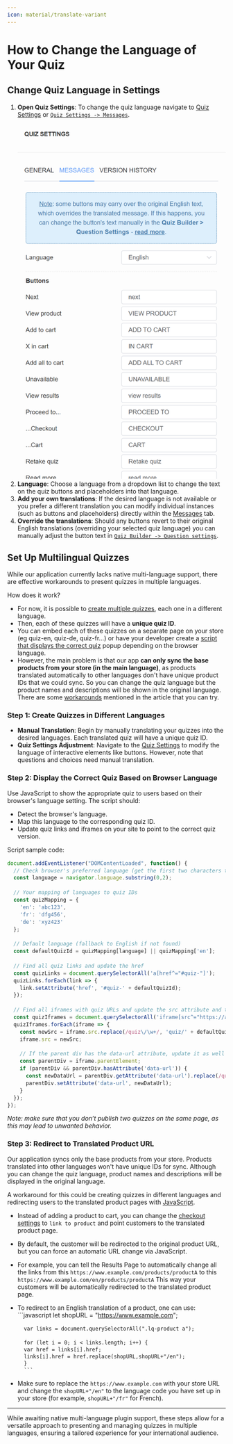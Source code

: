 ```yaml
---
icon: material/translate-variant
---
```


# How to Change the Language of Your Quiz

## Change Quiz Language in Settings

1. **Open Quiz Settings**: To change the quiz language navigate to [Quiz Settings](https://docs.revenuehunt.com/reference/quiz-builder/#quiz-settings) or [`Quiz Settings -> Messages`](https://docs.revenuehunt.com/reference/quiz-builder/#messages).
    ![how to change quiz language messages](/images/manual_quizbuilder_quizsettings_messages.png)
2. **Language**: Choose a language from a dropdown list to change the text on the quiz buttons and placeholders into that language.
3. **Add your own translations**: If the desired language is not available or you prefer a different translation you can modify individual instances (such as buttons and placeholders) directly within the [Messages](https://docs.revenuehunt.com/reference/quiz-builder/#messages) tab.
4. **Override the translations**: Should any buttons revert to their original English translations (overriding your selected quiz language) you can manually adjust the button text in [`Quiz Builder -> Question settings`](https://docs.revenuehunt.com/reference/quiz-builder/#question-settings).


## Set Up Multilingual Quizzes

While our application currently lacks native multi-language support, there are effective workarounds to present quizzes in multiple languages.

How does it work?

- For now, it is possible to [create multiple quizzes](#step-1-create-quizzes-in-different-languages), each one in a different language. 
- Then, each of these quizzes will have a **unique quiz ID**. 
- You can embed each of these quizzes on a separate page on your store (eg quiz-en, quiz-de, quiz-fr…) or have your developer create a [script that displays the correct quiz](#step-2-display-the-correct-quiz-based-on-browser-language) popup depending on the browser language.
- However, the main problem is that our app **can only sync the base products from your store (in the main language)**, as products translated automatically to other languages don't have unique product IDs that we could sync. So you can change the quiz language but the product names and descriptions will be shown in the original language. There are some [workarounds](#step-3-handling-product-sync-in-multilingual-stores) mentioned in the article that you can try.

### Step 1: Create Quizzes in Different Languages

- **Manual Translation**: Begin by manually translating your quizzes into the desired languages. Each translated quiz will have a unique quiz ID.
- **Quiz Settings Adjustment**: Navigate to the [Quiz Settings](https://docs.revenuehunt.com/reference/quiz-builder/#quiz-settings) to modify the language of interactive elements like buttons. However, note that questions and choices need manual translation.

### Step 2: Display the Correct Quiz Based on Browser Language

Use JavaScript to show the appropriate quiz to users based on their browser's language setting. The script should:

- Detect the browser's language.
- Map this language to the corresponding quiz ID.
- Update quiz links and iframes on your site to point to the correct quiz version.

Script sample code:

```javascript
document.addEventListener("DOMContentLoaded", function() {
  // Check browser's preferred language (get the first two characters to ignore region)
  const language = navigator.language.substring(0,2);
  
  // Your mapping of languages to quiz IDs
  const quizMapping = {
    'en': 'abc123',
    'fr': 'dfg456',
    'de': 'xyz423'
  };

  // Default language (fallback to English if not found)
  const defaultQuizId = quizMapping[language] || quizMapping['en'];

  // Find all quiz links and update the href
  const quizLinks = document.querySelectorAll('a[href^="#quiz-"]');
  quizLinks.forEach(link => {
    link.setAttribute('href', '#quiz-' + defaultQuizId);
  });

  // Find all iframes with quiz URLs and update the src attribute and the data-url attribute of the parent div
  const quizIframes = document.querySelectorAll('iframe[src^="https://admin.revenuehunt.com/public/quiz/"]');
  quizIframes.forEach(iframe => {
    const newSrc = iframe.src.replace(/quiz\/\w+/, 'quiz/' + defaultQuizId);
    iframe.src = newSrc;

    // If the parent div has the data-url attribute, update it as well
    const parentDiv = iframe.parentElement;
    if (parentDiv && parentDiv.hasAttribute('data-url')) {
      const newDataUrl = parentDiv.getAttribute('data-url').replace(/quiz\/\w+/, 'quiz/' + defaultQuizId);
      parentDiv.setAttribute('data-url', newDataUrl);
    }
  });
});
```

*Note: make sure that you don’t publish two quizzes on the same page, as this may lead to unwanted behavior.*

### Step 3: Redirect to Translated Product URL

Our application syncs only the base products from your store. Products translated into other languages won't have unique IDs for sync. Although you can change the quiz language, product names and descriptions will be displayed in the original language. 

A workaround for this could be creating quizzes in different languages and redirecting users to the translated product pages with [JavaScript](http://127.0.0.1:8000/how-to-guides/add-javascript/).

- Instead of adding a product to cart, you can change the [checkout settings](https://docs.revenuehunt.com/how-to-guides/change-checkout-settings/) to `link to product` and point customers to the translated product page.
- By default, the customer will be redirected to the original product URL, but you can force an automatic URL change via JavaScript. 
- For example, you can tell the Results Page to automatically change all the links from this `https://www.example.com/products/productA` to this `https://www.example.com/en/products/productA` This way your customers will be automatically redirected to the translated product page.
- To redirect to an English translation of a product, one can use:
        ```javascript
        let shopURL = "https://www.example.com";

        var links = document.querySelectorAll(".lq-product a");

        for (let i = 0; i < links.length; i++) {
        var href = links[i].href;
        links[i].href = href.replace(shopURL,shopURL+"/en");
        }
        ```

- Make sure to replace the `https://www.example.com` with your store URL and change the `shopURL+"/en"` to the language code you have set up in your store (for example, `shopURL+"/fr"` for French).

---
While awaiting native multi-language plugin support, these steps allow for a versatile approach to presenting and managing quizzes in multiple languages, ensuring a tailored experience for your international audience.
